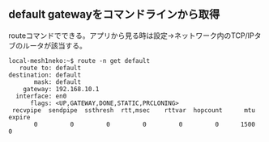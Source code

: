 
## default gatewayをコマンドラインから取得
routeコマンドでできる。アプリから見る時は設定→ネットワーク内のTCP/IPタブのルータが該当する。
```
local-mesh1neko:~$ route -n get default
   route to: default
destination: default
       mask: default
    gateway: 192.168.10.1
  interface: en0
      flags: <UP,GATEWAY,DONE,STATIC,PRCLONING>
 recvpipe  sendpipe  ssthresh  rtt,msec    rttvar  hopcount      mtu     expire
       0         0         0         0         0         0      1500         0
```
